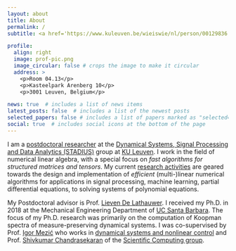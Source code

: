 ```yaml
---
layout: about
title: About
permalink: /
subtitle: <a href='https://www.kuleuven.be/wieiswie/nl/person/00129836'>Postdoctoral researcher, STADIUS, KU Leuven</a>.

profile:
  align: right
  image: prof-pic.png
  image_circular: false # crops the image to make it circular
  address: >
    <p>Room 04.13</p>
    <p>Kasteelpark Arenberg 10</p>
    <p>3001 Leuven, Belgium</p>

news: true  # includes a list of news items
latest_posts: false  # includes a list of the newest posts
selected_papers: false # includes a list of papers marked as "selected={true}"
social: true  # includes social icons at the bottom of the page
---
```


I am a [postdoctoral researcher](https://www.kuleuven.be/wieiswie/en/person/00129836) at the  [Dynamical Systems, Signal Processing and Data Analytics (STADIUS)](https://www.esat.kuleuven.be/stadius/) group at [KU Leuven](https://www.kuleuven.be/kuleuven/). I work in the field of numerical linear algebra, with a special focus on *fast algorithms for structured matrices and tensors*.  My current [research activities](/publications) are geared towards the design and implementation of *efficient* (multi-)linear numerical algorithms for applications in signal processing, machine learning, partial differential equations, to solving systems of polynomial equations. 

My Postdoctoral advisor is Prof. [Lieven De Lathauwer](https://www.esat.kuleuven.be/stadius/person.php?id=22). I received my Ph.D. in 2018 at the Mechanical Engineering Department of [UC Santa Barbara](https://me.ucsb.edu/). The focus of my Ph.D. research was primarily on the computation of Koopman spectra of measure-preserving dynamical systems. I was co-supervised by Prof. [Igor Mezić](https://me.ucsb.edu/people/igor-mezic) who works in [dynamical systems and nonlinear control](https://mgroup.me.ucsb.edu/) and Prof. [Shivkumar Chandrasekaran](https://engineering.ucsb.edu/people/shiv-chandrasekaran) of the [Scientific Computing group](http://scg.ece.ucsb.edu/index.html). 


